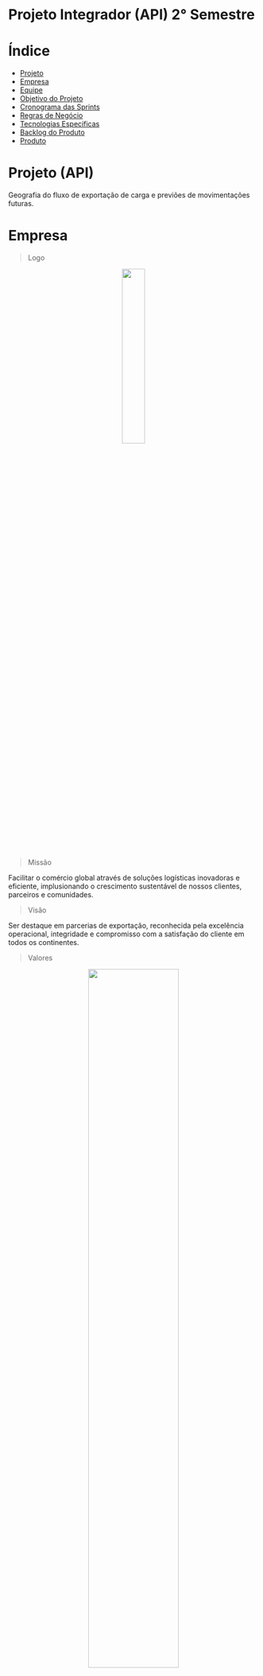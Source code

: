 
# Projeto Integrador (API) 2° Semestre 


# Índice

* [Projeto](#projeto-template)
* [Empresa](#Empresa)
* [Equipe](#equipe)
* [Objetivo do Projeto](#objetivo-do-projeto)
* [Cronograma das Sprints](#Cronograma-das-Sprints)
* [Regras de Negócio](#Regras-de-Negócio)
* [Tecnologias Específicas](#Tecnologias-Específicas)
* [Backlog do Produto](#Backlog-do-produto)
* [Produto](#Produto)

# Projeto (API) 


Geografia do fluxo de exportação de carga e previões de movimentações futuras.

# Empresa

> Logo


<div id="top"></div>
<p align="center">
      <img src="API2/LOGO.jpg" width="30%" height="30%">
<p align="center">

> Missão


Facilitar o comércio global através de soluções logísticas inovadoras e eficiente, implusionando o crescimento sustentável de nossos clientes, parceiros e comunidades. 


> Visão


Ser destaque em parcerias de exportação, reconhecida pela excelência operacional, integridade e compromisso com a satisfação do cliente em todos os continentes. 


> Valores


<div id="top"></div>
<p align="center">
      <img src="API2/valores1.jpeg" width="60%" height="60%">
<p align="center">

> Estrutura Organizacional 


 <div id="top"></div>
<p align="center">
      <img src="API2/Organograma.png" width="60%" height="60%">
<p align="center">



# Equipe

</details>

|    Função     | Nome                                  |                                                                                                                                                      LinkedIn & GitHub                                                                                                                                                      |
| :-----------: | :------------------------------------ | :-------------------------------------------------------------------------------------------------------------------------------------------------------------------------------------------------------------------------------------------------------------------------------------------------------------------------: |
| Product Owner | Cleocirene Fonseca |  [![Linkedin Badge](https://img.shields.io/badge/Linkedin-blue?style=flat-square&logo=Linkedin&logoColor=white)](https://www.linkedin.com/in/cleo-fonseca-07991b287) [![GitHub Badge](https://img.shields.io/badge/GitHub-111217?style=flat-square&logo=github&logoColor=white)](https://github.com/Cleofonseca)              |
| Scrum Master  | Yasmin Isabele F. G Dos Santos |     [![Linkedin Badge](https://www.linkedin.com/in/yasmin-fernandes-83a27124a)]([![GitHub Badge](https://img.shields.io/badge/GitHub-111217?style=flat-square&logo=github&logoColor=white)]()     |
| Team Scrum   | Felipe Rocha  Macedo      |         [![Linkedin Badge](https://img.shields.io/badge/Linkedin-blue?style=flat-square&logo=Linkedin&logoColor=white)](https://www.linkedin.com/in/felipe-rocha-36a652230?utm_source=share&utm_campaign=share_via&utm_content=profile&utm_medium=android_app) [![GitHub Badge](https://img.shields.io/badge/GitHub-111217?style=flat-square&logo=github&logoColor=white)](https://github.com/felipercha)        |
|  Team Scrum  | Katia Patrícia Viana                |         [![Linkedin Badge](https://img.shields.io/badge/Linkedin-blue?style=flat-square&logo=Linkedin&logoColor=white)](https://www.linkedin.com/in/katia-patr%C3%ADcia-viana-171514244) [![GitHub Badge](https://img.shields.io/badge/GitHub-111217?style=flat-square&logo=github&logoColor=white)](https://github.com/katiaviana/info)        |
|  Team Scrum  | Alan Marcelo da Silva Rosa          |   [![Linkedin Badge](https://img.shields.io/badge/Linkedin-blue?style=flat-square&logo=Linkedin&logoColor=white)](https://www.linkedin.com/in/alan-rosa-030a69256?utm_source=share&utm_campaign=share_via&utm_content=profile&utm_medium=android_app) [![GitHub Badge](https://img.shields.io/badge/GitHub-111217?style=flat-square&logo=github&logoColor=white)](https://github.com/Alanrosa2023)   |
|  Team Scrum | Laura da Silva Barros       |           [![Linkedin Badge](https://img.shields.io/badge/Linkedin-blue?style=flat-square&logo=Linkedin&logoColor=white)](https://www.linkedin.com/in/laura-silva-3813a322b) [![GitHub Badge](https://img.shields.io/badge/GitHub-111217?style=flat-square&logo=github&logoColor=white)](https://github.com/LauraSilva2)          |
|  Team Scrum  | Diego de Melo Silva      |           [![Linkedin Badge](https://img.shields.io/badge/Linkedin-blue?style=flat-square&logo=Linkedin&logoColor=white)](https://www.linkedin.com/in/diego-silva-ab10021b0?utm_source=share&utm_campaign=share_via&utm_content=profile&utm_medium=android_app) [![GitHub Badge](https://img.shields.io/badge/GitHub-111217?style=flat-square&logo=github&logoColor=white)](https://github.com/Diegosilva2002)          |
|  Team Scrum  | Edson Silva Guimarães     |           [![Linkedin Badge](https://img.shields.io/badge/Linkedin-blue?style=flat-square&logo=Linkedin&logoColor=white)](https://www.linkedin.com/in/edson-guimar%C3%A3es-839140210?utm_source=share&utm_campaign=share_via&utm_content=profile&utm_medium=ios_app) [![GitHub Badge](https://img.shields.io/badge/GitHub-111217?style=flat-square&logo=github&logoColor=white)](https://github.com/EdsonGuima)          |






# Objetivo do Projeto

- Desenvolver um Dashboard que permita, identificar os modais utilizados na geografia de fluxos de exportação de cargas no estado de São Paulo e previsões de futuras movimentações de cargas. 


# Cronograma das Sprints 

Sprint | Previsão | Status| Histórico|
|------|--------|------|--------|
|Kick Off | 11/03/2024 | Concluído | [Ver Relatório](API2/Kick-off.pptx) | 
|01| 18/04/2024 | Concluído | [Ver Relatório](API2/Relatório-Sprint1.pdf)| 
|02| 09/05/2024| Concluído |[Ver Relatório](API-Sprint2.docx) | 
|03| 30/05/2024| Concluído |[Ver Relatório](API2/API-Sprint3.pdf) | 
|04| 20/06/2024 | Não iniciado |[Ver Relatório]()  | 
|Feira de Soluções| 27/06/2024 | Não iniciado |[Ver Relatório]()  | 

# Regras de Negócio 

> Requisitos Funcionais

* Estrutura de Base de Dados 
* Geografia de fluxos de exportação do estado de São Paulo representados graficamente.
* Linha de Tendência 
> Requisitos não funcionais 
* Tecnologias especifícas
* Metodologia ágil (Scrum) 

# Tecnologias Especifícas/Apoio

* Jira Software
* GitHub
* Slack
* Power Bi
* Pacote Office
  
# Backlog do produto

<div id="top"></div>
<p align="center">
      <img src="API2/Novo backlog.png" width="70%" height="70%">
<p align="center">

# Produto  

  <div id="top"></div>
<p align="center">
      <img src="API2/Telarelações.png" width="60%" height="60%">
<p align="center">


  <div id="top"></div>
<p align="center">
      <img src="API2/Captura de tela 2024-06-06 072146.png" width="60%" height="60%">
<p align="center">

<div id="top"></div>
<p align="center">
      <img src="API2/Captura de tela 2024-06-06 072238.png" width="60%" height="60%">
<p align="center">
      
## Sprint 1. Concepção

- [x] Extração e estruturação da Base de dados no PowerBi
- [x] Estruturação do repositório
- [x] Estruturação da plataforma de gerenciamento de tarefas (Jira Sotfware)
- [x] Desenvolvimento dos dados inicias em gráficos
- [x] Registro técnico do desenvolvimento do projeto

## Sprint 2. Desenvolvimento 

- [x] Identificação das siglas
- [x] Desenvolvimento de gráfico pra identificar rotas de transporte
- [x] Desenvolvimento de gráfico para identiciar as cargas e paises
- [x] Sincronizar URF com rotas de transporte gráficamente
- [x] Registro técnico do desenvolvimento do projeto

## Sprint 3. Implementação

- [x] Desenvolvimento de um Dashboard com a geografia de fluxo de exportação graficamente 
- [x] Criar Regressão Linear
- [x] Aplicar Linha de Tendência e Suavização exponencial 
- [x] Registro técnico do desenvolvimento do projeto
- [x] Desenvolvimento da previsão de Janeiro de 2024 

## Sprint 4. Operacionalização 

- [ ] Desenvolvimento do intervalo de confiança e Coeficiente de determinação
- [ ] Determinar Top 150 cargas do modal Aquaviário
- [ ] Análise dos resultados gerados pelo projeto
- [ ] Correção e Melhorias
- [ ] Registro técnico do desenvolvimento do projeto 

# Burnup
  
## Burnup 1. 

<div id="top"></div>
<p align="center">
      <img src="API2/burnup1.png" width="70%" height="70%">
<p align="center">

## Burnup 2.

<div id="top"></div>
<p align="center">
      <img src="API2/Burnup2.png" width="70%" height="70%">
<p align="center">

## Burnup 3.

<div id="top"></div>
<p align="center">
      <img src="API2/Burnup3.png" width="70%" height="70%">
<p align="center">
      
# Competências desenvolvidas

## Hard Skill (Saber tecnológico)
<details>
<summary>Hard Skills desenvolvidas</summary>
  
| Tecnologia/Metodologia | Classificação |
| ---------------------- | ------------- |
| GitHub |  ☆ ☆ ☆ ☆ ☆ ☆ ☆ ☆ ☆ ☆ |
| Gestão de Projetos |  ☆ ☆ ☆ ☆ ☆ ☆ ☆ ☆ ☆ ☆ |
| Scrum Master |  ☆ ☆ ☆ ☆ ☆ ☆ ☆ ☆ ☆ ☆ |
| Prodct Owner |  ☆ ☆ ☆ ☆ ☆ ☆ ☆ ☆ ☆ ☆ |
| Markdown |  ☆ ☆ ☆ ☆ ☆ ☆ ☆ ☆ ☆ ☆ |
| Git Projects |  ☆ ☆ ☆ ☆ ☆ ☆ ☆ ☆ ☆ ☆ |
 
</details>

## Soft Skill (Saber comportamental)
<details>
<summary>Soft Skills desenvolvidas</summary>

| Habilidades | Classificação |
| ---------------------- | ------------- |
| Colaboração |  ☆ ☆ ☆ ☆ ☆ ☆ ☆ ☆ ☆ ☆ |
| Proatividade|  ☆ ☆ ☆ ☆ ☆ ☆ ☆ ☆ ☆ ☆ |
| Pensamento Crítico |  ☆ ☆ ☆ ☆ ☆ ☆ ☆ ☆ ☆ ☆ |
| Gerenciamento de Tempo |  ☆ ☆ ☆ ☆ ☆ ☆ ☆ ☆ ☆ ☆ |
| Adaptabilidade |  ☆ ☆ ☆ ☆ ☆ ☆ ☆ ☆ ☆ ☆ |
| Resiliência |  ☆ ☆ ☆ ☆ ☆ ☆ ☆ ☆ ☆ ☆ |





